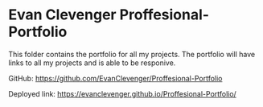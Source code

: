 # Evan Clevenger Proffesional-Portfolio

This folder contains the portfolio for all my projects. The portfolio will have links to all my projects and is able to be responive.

GitHub: https://github.com/EvanClevenger/Proffesional-Portfolio

Deployed link: https://evanclevenger.github.io/Proffesional-Portfolio/
